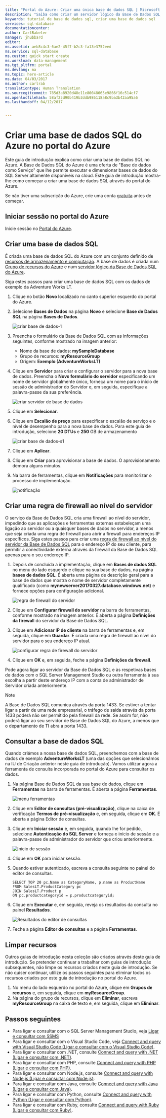 ```yaml
---
title: "Portal do Azure: Criar uma única base de dados SQL | Microsoft Docs"
description: "Saiba como criar um servidor lógico da Base de Dados SQL, regras de firewall ao nível do servidor e bases de dados no portal do Azure. Saiba também como consultar uma base de dados SQL do Azure através do portal do Azure."
keywords: tutorial de base de dados sql, criar uma base de dados sql
services: sql-database
documentationcenter: 
author: CarlRabeler
manager: jhubbard
editor: 
ms.assetid: aeb8c4c3-6ae2-45f7-b2c3-fa13e3752eed
ms.service: sql-database
ms.custom: quick start create
ms.workload: data-management
ms.tgt_pltfrm: portal
ms.devlang: na
ms.topic: hero-article
ms.date: 04/03/2017
ms.author: carlrab
translationtype: Human Translation
ms.sourcegitcommit: 785d3a8920d48e11e80048665e9866f16c514cf7
ms.openlocfilehash: 58af25d90b419b3ddb986118a8c9ba3b42aa95a6
ms.lasthandoff: 04/12/2017


---
```

# <a name="create-an-azure-sql-database-in-the-azure-portal"></a>Criar uma base de dados SQL do Azure no portal do Azure

Este guia de introdução explica como criar uma base de dados SQL no Azure. A Base de Dados SQL do Azure é uma oferta de "Base de dados como Serviço" que lhe permite executar e dimensionar bases de dados do SQL Server altamente disponíveis na cloud. Este guia de introdução mostra-lhe como começar a criar uma base de dados SQL através do portal do Azure.

Se não tiver uma subscrição do Azure, crie uma conta [gratuita](https://azure.microsoft.com/free/) antes de começar.

## <a name="log-in-to-the-azure-portal"></a>Iniciar sessão no portal do Azure

Inicie sessão no [Portal do Azure](https://portal.azure.com/).

## <a name="create-a-sql-database"></a>Criar uma base de dados SQL

É criada uma base de dados SQL do Azure com um conjunto definido de [recursos de armazenamento e computação](sql-database-service-tiers.md). A base de dados é criada num [Grupo de recursos do Azure](../azure-resource-manager/resource-group-overview.md) e num [servidor lógico da Base de Dados SQL do Azure](sql-database-features.md). 

Siga estes passos para criar uma base de dados SQL com os dados de exemplo da Adventure Works LT. 

1. Clique no botão **Novo** localizado no canto superior esquerdo do portal do Azure.

2. Selecione **Bases de Dados** na página **Novo** e selecione **Base de Dados SQL** na página **Bases de Dados**.

    ![criar base de dados-1](./media/sql-database-get-started-portal/create-database-1.png)

3. Preencha o formulário da Base de Dados SQL com as informações seguintes, conforme mostrado na imagem anterior:     
   - Nome da base de dados: **mySampleDatabase**
   - Grupo de recursos: **myResourceGroup**
   - Origem: **Exemplo (AdventureWorksLT)**

4. Clique em **Servidor** para criar e configurar o servidor para a nova base de dados. Preencha o **Novo formulário do servidor** especificando um nome de servidor globalmente único, forneça um nome para o início de sessão de administrador do Servidor e, em seguida, especifique a palavra-passe da sua preferência. 

    ![criar servidor de base de dados](./media/sql-database-get-started-portal/create-database-server.png)
5. Clique em **Selecionar**.

6. Clique em **Escalão de preço** para especificar o escalão de serviço e o nível de desempenho para a nova base de dados. Para este guia de introdução, selecione **20 DTUs** e **250** GB de armazenamento

    ![criar base de dados-s1](./media/sql-database-get-started-portal/create-database-s1.png)

7. Clique em **Aplicar**.  

8. Clique em **Criar** para aprovisionar a base de dados. O aprovisionamento demora alguns minutos. 

9. Na barra de ferramentas, clique em **Notificações** para monitorizar o processo de implementação.

    ![notificação](./media/sql-database-get-started-portal/notification.png)


## <a name="create-a-server-level-firewall-rule"></a>Criar uma regra de firewall ao nível do servidor

O serviço da Base de Dados SQL cria uma firewall ao nível do servidor, impedindo que as aplicações e ferramentas externas estabeleçam uma ligação ao servidor ou a quaisquer bases de dados no servidor, a menos que seja criada uma regra de firewall para abrir a firewall para endereços IP específicos. Siga estes passos para criar uma [regra de firewall ao nível do servidor da Base de Dados SQL](sql-database-firewall-configure.md) para o endereço IP do seu cliente, para permitir a conectividade externa através da firewall da Base de Dados SQL apenas para o seu endereço IP. 

1. Depois de concluída a implementação, clique em **Bases de dados SQL** no menu do lado esquerdo e clique na sua base de dados, na página **bases de dados SQL**. É aberta uma página de descrição geral para a base de dados que mostra o nome de servidor completamente qualificado (como **mynewserver20170327.database.windows.net**) e fornece opções para configuração adicional.

      ![regra de firewall do servidor](./media/sql-database-get-started-portal/server-firewall-rule.png) 

2. Clique em **Configurar firewall do servidor** na barra de ferramentas, conforme mostrado na imagem anterior. É aberta a página **Definições da firewall** do servidor da Base de Dados SQL. 

3. Clique em **Adicionar IP de cliente** na barra de ferramentas e, em seguida, clique em **Guardar**. É criada uma regra de firewall ao nível do servidor para o seu endereço IP atual.

      ![configurar regra de firewall do servidor](./media/sql-database-get-started-portal/server-firewall-rule-set.png) 

4. Clique em **OK** e, em seguida, feche a página **Definições da firewall**.

Pode agora ligar ao servidor da Base de Dados SQL e às respetivas bases de dados com o SQL Server Management Studio ou outra ferramenta à sua escolha a partir deste endereço IP com a conta de administrador de Servidor criada anteriormente.

> [!NOTE]
> A Base de Dados SQL comunica através da porta 1433. Se estiver a tentar ligar a partir de uma rede empresarial, o tráfego de saída através da porta 1433 poderá não ser permitido pela firewall da rede. Se assim for, não poderá ligar ao seu servidor de Base de Dados SQL do Azure, a menos que o departamento de TI abra a porta 1433.
>

## <a name="query-the-sql-database"></a>Consultar a base de dados SQL

Quando criámos a nossa base de dados SQL, preenchemos com a base de dados de exemplo **AdventureWorksLT** (uma das opções que selecionámos na IU de Criação anterior neste guia de introdução). Vamos utilizar agora a ferramenta de consulta incorporada no portal do Azure para consultar os dados. 

1. Na página Base de Dados SQL da sua base de dados, clique em **Ferramentas** na barra de ferramentas. É aberta a página **Ferramentas**.

     ![menu ferramentas](./media/sql-database-get-started-portal/tools-menu.png) 

2. Clique em **Editor de consultas (pré-visualização)**, clique na caixa de verificação **Termos de pré-visualização** e, em seguida, clique em **OK**. É aberta a página Editor de consultas.

3. Clique em **Iniciar sessão** e, em seguida, quando lhe for pedido, selecione **Autenticação do SQL Server** e forneça o início de sessão e a palavra-passe de administrador do servidor que criou anteriormente.

    ![início de sessão](./media/sql-database-get-started-portal/login.png) 

4. Clique em **OK** para iniciar sessão.

5. Quando estiver autenticado, escreva a consulta seguinte no painel do editor de consultas.

   ```
   SELECT TOP 20 pc.Name as CategoryName, p.name as ProductName
   FROM SalesLT.ProductCategory pc
   JOIN SalesLT.Product p
   ON pc.productcategoryid = p.productcategoryid;
   ```

6. Clique em **Executar** e, em seguida, reveja os resultados da consulta no painel **Resultados**.

    ![Resultados do editor de consultas](./media/sql-database-get-started-portal/query-editor-results.png)

7. Feche a página **Editor de consultas** e a página **Ferramentas**.

## <a name="clean-up-resources"></a>Limpar recursos

Outros guias de introdução nesta coleção são criados através deste guia de introdução. Se pretender continuar a trabalhar com guias de introdução subsequentes, não limpe os recursos criados neste guia de introdução. Se não quiser continuar, utilize os passos seguintes para eliminar todos os recursos criados por este guia de introdução no portal do Azure.

1. No menu do lado esquerdo no portal do Azure, clique em **Grupos de recursos** e, em seguida, clique em **myResourceGroup**. 
2. Na página do grupo de recursos, clique em **Eliminar**, escreva **myResourceGroup** na caixa de texto e, em seguida, clique em **Eliminar**.

## <a name="next-steps"></a>Passos seguintes

- Para ligar e consultar com o SQL Server Management Studio, veja [Ligar e consultar com SSMS](sql-database-connect-query-ssms.md)
- Para ligar e consultar com o Visual Studio Code, veja [Connect and query with Visual Studio Code (Ligar e consultar com o Visual Studio Code)](sql-database-connect-query-vscode.md).
- Para ligar e consultar com .NET, consulte [Connect and query with .NET (Ligar e consultar com .NET)](sql-database-connect-query-dotnet.md).
- Para ligar e consultar com PHP, consulte [Connect and query with PHP (Ligar e consultar com PHP)](sql-database-connect-query-php.md).
- Para ligar e consultar com Node.js, consulte [Connect and query with Node.js (Ligar e consultar com Node.js)](sql-database-connect-query-nodejs.md).
- Para ligar e consultar com Java, consulte [Connect and query with Java (Ligar e consultar com Java)](sql-database-connect-query-java.md).
- Para ligar e consultar com Python, consulte [Connect and query with Python (Ligar e consultar com Python)](sql-database-connect-query-python.md).
- Para ligar e consultar com Ruby, consulte [Connect and query with Ruby (Ligar e consultar com Ruby)](sql-database-connect-query-ruby.md).

